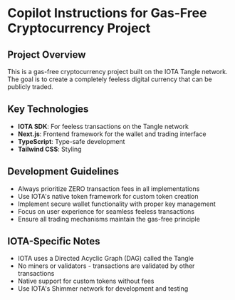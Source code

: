 # Copilot Instructions for Gas-Free Cryptocurrency Project

<!-- Use this file to provide workspace-specific custom instructions to Copilot. For more details, visit https://code.visualstudio.com/docs/copilot/copilot-customization#_use-a-githubcopilotinstructionsmd-file -->

## Project Overview
This is a gas-free cryptocurrency project built on the IOTA Tangle network. The goal is to create a completely feeless digital currency that can be publicly traded.

## Key Technologies
- **IOTA SDK**: For feeless transactions on the Tangle network
- **Next.js**: Frontend framework for the wallet and trading interface
- **TypeScript**: Type-safe development
- **Tailwind CSS**: Styling

## Development Guidelines
- Always prioritize ZERO transaction fees in all implementations
- Use IOTA's native token framework for custom token creation
- Implement secure wallet functionality with proper key management
- Focus on user experience for seamless feeless transactions
- Ensure all trading mechanisms maintain the gas-free principle

## IOTA-Specific Notes
- IOTA uses a Directed Acyclic Graph (DAG) called the Tangle
- No miners or validators - transactions are validated by other transactions
- Native support for custom tokens without fees
- Use IOTA's Shimmer network for development and testing
